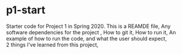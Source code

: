 # p1-start
Starter code for Project 1 in Spring 2020.
This is a REAMDE file,
Any software dependencies for the project ,
How to git it,
How to run it,
An example of how to run the code, and what the user should expect,  
2 things I've learned from this project,
